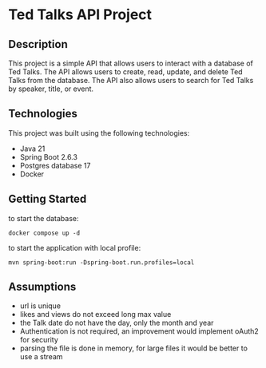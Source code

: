 # Ted Talks API Project

## Description

This project is a simple API that allows users to interact with a database of Ted Talks. The API allows users to create, read, update, and delete Ted Talks from the database. The API also allows users to search for Ted Talks by speaker, title, or event.

## Technologies

This project was built using the following technologies:
- Java 21
- Spring Boot 2.6.3
- Postgres database 17
- Docker


## Getting Started
to start the database:
```
docker compose up -d
```

to start the application with local profile:
```
mvn spring-boot:run -Dspring-boot.run.profiles=local
```

## Assumptions
- url is unique
- likes and views do not exceed long max value
- the Talk date do not have the day, only the month and year
- Authentication is not required, an improvement would implement oAuth2 for security
- parsing the file is done in memory, for large files it would be better to use a stream

